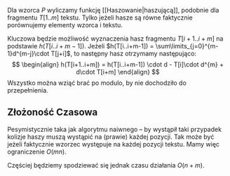 Dla wzorca $P$ wyliczamy funkcję [[Haszowanie|haszującą]], podobnie dla fragmentu $T[1..m]$ tekstu. Tylko jeżeli hasze są równe faktycznie porównujemy elementy wzorca i tekstu.

Kluczowa będzie możliwość wyznaczenia hasz fragmentu $T[i+1..i+m]$ na podstawie $h(T[i..i+m-1])$.
Jeżeli $h(T[i..i+m-1]) = \sum\limits_{j=0}^{m-1}d^{m-j}\cdot T[j+i]$, to następny hasz otrzymamy następująco:
$$
\begin{align}
h(T[i+1..i+m]) = h(T[i..i+m-1]) \cdot d - T[i]\cdot d^{m} + d\cdot T[i+m]
\end{align}
$$
Wszystko można wziąć brać po modulo, by nie dochodziło do przepełnienia.

## Złożoność Czasowa

Pesymistycznie taka jak algorytmu naiwnego – by wystąpił taki przypadek kolizje haszy muszą wystąpić na (prawie) każdej pozycji.
Tak może być jeżeli faktycznie wzorzec występuje na każdej pozycji tekstu. Mamy więc ograniczenie $O(mn)$.

Częściej będziemy spodziewać się jednak czasu działania $O(n + m)$.